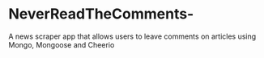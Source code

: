 # NeverReadTheComments-
A news scraper app that allows users to leave comments on articles using Mongo, Mongoose and Cheerio
